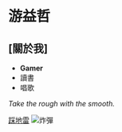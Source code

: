 # 游益哲
## [關於我]
- **Gamer**
- 讀書
- 唱歌

*Take the rough with the smooth.*

[踩地雷](https://xn--ces329jisf.com/)
![炸彈](https://grinews.com/news/wp-content/uploads/2015/05/%EF%BC%97%E5%A4%A7%E5%9C%B0%E9%9B%B71.jpg)
